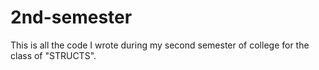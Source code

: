# 2nd-semester

This is all the code I wrote during my second semester of college for the class of "STRUCTS".
